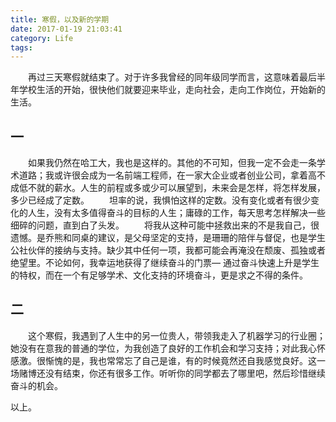 ```yaml
---
title: 寒假，以及新的学期
date: 2017-01-19 21:03:41
category: Life
tags:
---
```


　　再过三天寒假就结束了。对于许多我曾经的同年级同学而言，这意味着最后半年学校生活的开始，很快他们就要迎来毕业，走向社会，走向工作岗位，开始新的生活。
<!-- more -->

## 一

　　如果我仍然在哈工大，我也是这样的。其他的不可知，但我一定不会走一条学术道路；我或许很会成为一名前端工程师，在一家大企业或者创业公司，拿着高不成低不就的薪水。人生的前程或多或少可以展望到，未来会是怎样，将怎样发展，多少已经成了定数。
　　坦率的说，我惧怕这样的定数。没有变化或者有很少变化的人生，没有太多值得奋斗的目标的人生；庸碌的工作，每天思考怎样解决一些细碎的问题，直到白了头发。
　　将我从这种可能中拯救出来的不是我自己，很遗憾。是乔熊和同桌的建议，是父母坚定的支持，是珊珊的陪伴与督促，也是学生公社伙伴的接纳与支持。缺少其中任何一项，我都可能会再淹没在颓废、孤独或者绝望里。不论如何，我幸运地获得了继续奋斗的门票— 通过奋斗快速上升是学生的特权，而在一个有足够学术、文化支持的环境奋斗，更是求之不得的条件。

## 二

　　这个寒假，我遇到了人生中的另一位贵人，带领我走入了机器学习的行业圈；她没有在意我的普通的学位，为我创造了良好的工作机会和学习支持；对此我心怀感激。很惭愧的是，我也常常忘了自己是谁，有的时候竟然还自我感觉良好。这一场赌博还没有结束，你还有很多工作。听听你的同学都去了哪里吧，然后珍惜继续奋斗的机会。


以上。
